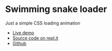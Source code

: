 # Swimming snake loader

Just a simple CSS loading animation

+ [Live demo](https://css-loading-dots-snake.rjlevy.repl.co/) 
+ [Source code on repl.it](https://repl.it/@rjlevy/css-loading-dots-snake) 
+ [Github](https://github.com/rolandjlevy/css-loading-dots-snake) 